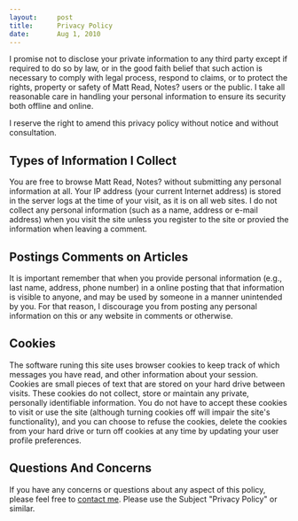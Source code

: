 ```yaml
---
layout:     post
title:      Privacy Policy
date:       Aug 1, 2010
---
```


I promise not to disclose your private information to any third party except if required to do so by
law, or in the good faith belief that such action is necessary to comply with legal process,
respond to claims, or to protect the rights, property or safety of Matt Read, Notes? users or the
public. I take all reasonable  care in handling your personal information to ensure its security
both offline and online.

I reserve the right to amend this privacy policy without notice and without consultation.

## Types of Information I Collect

You are free to browse Matt Read, Notes? without submitting any personal information at
all. Your IP address (your current Internet address) is stored in the server logs at the time of
your visit, as it is on all web sites. I do not collect any personal information (such as a name,
address or e-mail address) when you visit the site unless you register to the site or provied the
information when leaving a comment.

## Postings Comments on Articles

It is important remember that when you provide personal information (e.g., last name, address, phone
number) in a online posting that that information  is visible to anyone, and may be used by someone
in a manner unintended by you. For that reason, I discourage you from posting any personal
information  on this or any website in comments or otherwise.

## Cookies

The software runing this site uses browser cookies to keep track of which messages you have read,
and other information about your session. Cookies are small pieces of text that are stored on your
hard drive between visits. These cookies do not collect, store or maintain any private, personally
identifiable information. You do not have to accept these cookies to visit or use the site (although
turning cookies off will impair the site's functionality), and you can choose to refuse the
cookies, delete the cookies from your hard drive or turn off cookies at any time by updating your
user profile preferences.

## Questions And Concerns

If you have any concerns or questions about any aspect of this policy, please feel free to
[contact me](/about.html). Please use the Subject "Privacy Policy" or similar.

